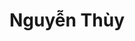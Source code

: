 ---
layout: album_gallery
resource: instagram
title: "Nguyễn Thùy"
description: "Instagram albums of Nguyễn Thùy</br>. Username: luc.thuyy"
active: gallery
images:
- image_path: /luc.thuyy/-1/20230304_161145_328686075_863542878046020_6840988210860030397_n.jpg
  gallery-folder: /gallery/luc.thuyy/-1/
  gallery-name: -1
  gallery-date: March 2025
- image_path: /luc.thuyy/0/20240307_211452_431518217_420783670407869_3793113130556841761_n.jpg
  gallery-folder: /gallery/luc.thuyy/0/
  gallery-name: 0
  gallery-date: March 2025
- image_path: /luc.thuyy/1/20230117_215813_325686293_500198042024607_6483037824790863636_n.jpg
  gallery-folder: /gallery/luc.thuyy/1/
  gallery-name: 1
  gallery-date: March 2025
- image_path: /luc.thuyy/2/20240901_204902_457730197_1449931589056462_2836076161041612585_n.jpg
  gallery-folder: /gallery/luc.thuyy/2/
  gallery-name: 2
  gallery-date: March 2025
- image_path: /luc.thuyy/3/20230214_191400_330782780_550609673836044_6004844073695757303_n.jpg
  gallery-folder: /gallery/luc.thuyy/3/
  gallery-name: 3
  gallery-date: March 2025
- image_path: /luc.thuyy/4/20230615_152400_353739870_597146842551254_385809173433407863_n.jpg
  gallery-folder: /gallery/luc.thuyy/4/
  gallery-name: 4
  gallery-date: March 2025
- image_path: /luc.thuyy/5/20240308_230203_432318182_777670817627270_7211161882257911381_n.jpg
  gallery-folder: /gallery/luc.thuyy/5/
  gallery-name: 5
  gallery-date: March 2025
---
